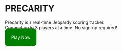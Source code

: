 # PRECARITY  

Precarity is a real-time Jeopardy scoring tracker.  
Connect up to 3 players at a time.
No sign-up required!  

<a href='https://precarity.surge.sh' 
    style='width:50%; margin: 10px auto; background: green; color: white; padding: 20px; border-radius: 10px; text-decoration: none;'>
    Play Now
</a>